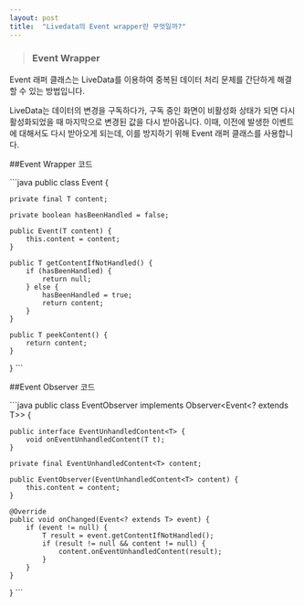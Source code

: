 ```yaml
---
layout: post
title:  "Livedata의 Event wrapper란 무엇일까?"
---
```


>### Event Wrapper
Event 래퍼 클래스는 LiveData를 이용하여 중복된 데이터 처리 문제를 간단하게 해결할 수 있는 방법입니다.

LiveData는 데이터의 변경을 구독하다가, 구독 중인 화면이 비활성화 상태가 되면 다시 활성화되었을 때 마지막으로 변경된 값을 다시 받아옵니다. 이때, 이전에 발생한 이벤트에 대해서도 다시 받아오게 되는데, 이를 방지하기 위해 Event 래퍼 클래스를 사용합니다.

##Event Wrapper 코드

​```java
public class Event<T> {

    private final T content;

    private boolean hasBeenHandled = false;

    public Event(T content) {
        this.content = content;
    }

    public T getContentIfNotHandled() {
        if (hasBeenHandled) {
            return null;
        } else {
            hasBeenHandled = true;
            return content;
        }
    }

    public T peekContent() {
        return content;
    }
}
​```

##Event Observer 코드

​```java
public class EventObserver<T> implements Observer<Event<? extends T>> {

    public interface EventUnhandledContent<T> {
        void onEventUnhandledContent(T t);
    }

    private final EventUnhandledContent<T> content;

    public EventObserver(EventUnhandledContent<T> content) {
        this.content = content;
    }

    @Override
    public void onChanged(Event<? extends T> event) {
        if (event != null) {
            T result = event.getContentIfNotHandled();
            if (result != null && content != null) {
                content.onEventUnhandledContent(result);
            }
        }
    }
}
​```
